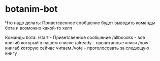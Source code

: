 # botanim-bot
Что надо делать:
Приветсвенное сообшение будет выводить команды бота  и возможно какой-то хелп


Команды бота:
/start - Приветсвенное сообшение
/allboooks - все книгиб который  в нашем списке
/already - прочитанные книги
/now - книгаб которую сейчас читаем
/vote - проголосовать за следющую книгу


